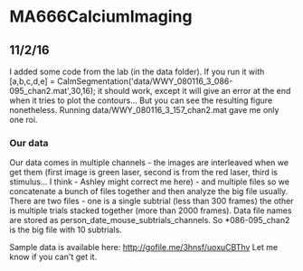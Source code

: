 # MA666CalciumImaging

## 11/2/16
I added some code from the lab (in the data folder). If you run it with 
[a,b,c,d,e] = CaImSegmentation('data/WWY_080116_3_086-095_chan2.mat',30,16);
it should work, except it will give an error at the end when it tries to plot the contours... But you can see the resulting figure nonetheless. Running data/WWY_080116_3_157_chan2.mat gave me only one roi.

### Our data
Our data comes in multiple channels - the images are interleaved when we get them (first image is green laser, second is from the red laser, third is stimulus... I think - Ashley might correct me here) - and multiple files so we concatenate a bunch of files together and then analyze the big file usually. There are two files - one is a single subtrial (less than 300 frames) the other is multiple trials stacked together (more than 2000 frames). Data file names are stored as person_date_mouse_subtrials_channels. So *086-095_chan2 is the big file with 10 subtrials. 

Sample data is available here:
http://gofile.me/3hnsf/uoxuCBThv
Let me know if you can't get it.
